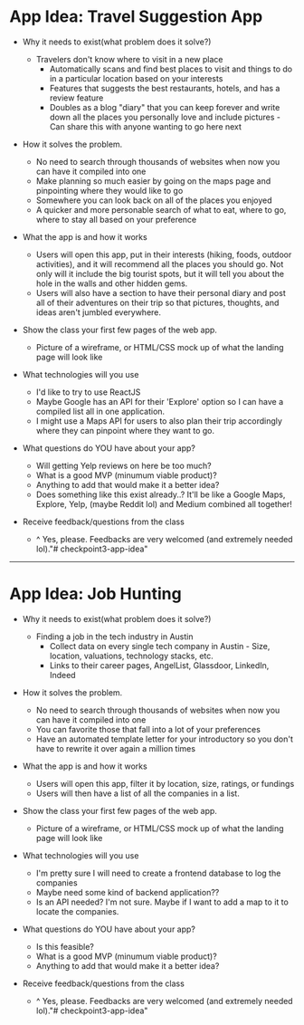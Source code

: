 # App Idea: Travel Suggestion App

* Why it needs to exist(what problem does it solve?)

    * Travelers don't know where to visit in a new place
        * Automatically scans and find best places to visit and things to do in a particular location based on your interests
        * Features that suggests the best restaurants, hotels, and has a review feature
        * Doubles as a blog "diary" that you can keep forever and write down all the places you personally love and include pictures - Can share this with anyone wanting to go here next

* How it solves the problem.

    * No need to search through thousands of websites when now you can have it compiled into one
    * Make planning so much easier by going on the maps page and pinpointing where they would like to go
    * Somewhere you can look back on all of the places you enjoyed
    * A quicker and more personable search of what to eat, where to go, where to stay all based on your preference

* What the app is and how it works

    * Users will open this app, put in their interests (hiking, foods, outdoor activities), and it will recommend all the places you should go. Not only will it include the big tourist spots, but it will tell you about the hole in the walls and other hidden gems.
    * Users will also have a section to have their personal diary and post all of their adventures on their trip so that pictures, thoughts, and ideas aren't jumbled everywhere.

* Show the class your first few pages of the web app.

    * Picture of a wireframe, or HTML/CSS mock up of what the landing page will look like

* What technologies will you use

    * I'd like to try to use ReactJS
    * Maybe Google has an API for their 'Explore' option so I can have a compiled list all in one application.
    * I might use a Maps API for users to also plan their trip accordingly where they can pinpoint where they want to go.

* What questions do YOU have about your app?

    * Will getting Yelp reviews on here be too much?
    * What is a good MVP (minumum viable product)? 
    * Anything to add that would make it a better idea?
    * Does something like this exist already..? It'll be like a Google Maps, Explore, Yelp, (maybe Reddit lol) and Medium combined all together!

* Receive feedback/questions from the class

    * ^ Yes, please. Feedbacks are very welcomed (and extremely needed lol)."# checkpoint3-app-idea" 


<hr>


# App Idea: Job Hunting

* Why it needs to exist(what problem does it solve?)

    * Finding a job in the tech industry in Austin
        * Collect data on every single tech company in Austin - Size, location, valuations, technology stacks, etc.
        * Links to their career pages, AngelList, Glassdoor, LinkedIn, Indeed

* How it solves the problem.

    * No need to search through thousands of websites when now you can have it compiled into one
    * You can favorite those that fall into a lot of your preferences
    * Have an automated template letter for your introductory so you don't have to rewrite it over again a million times

* What the app is and how it works

    * Users will open this app, filter it by location, size, ratings, or fundings
    * Users will then have a list of all the companies in a list.

* Show the class your first few pages of the web app.

    * Picture of a wireframe, or HTML/CSS mock up of what the landing page will look like

* What technologies will you use

    * I'm pretty sure I will need to create a frontend database to log the companies
    * Maybe need some kind of backend application??
    * Is an API needed? I'm not sure. Maybe if I want to add a map to it to locate the companies.

* What questions do YOU have about your app?

    * Is this feasible?
    * What is a good MVP (minumum viable product)? 
    * Anything to add that would make it a better idea?

* Receive feedback/questions from the class

    * ^ Yes, please. Feedbacks are very welcomed (and extremely needed lol)."# checkpoint3-app-idea" 
